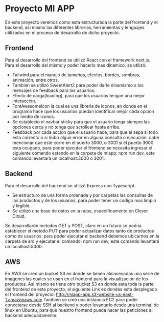 # Proyecto MI APP
En este proyecto veremos como esta estructurada la parte del frontend y el backend, asi mismo las diferentes librerias, herramientas
y lenguajes utilizados en el proceso de desarrollo de dicho proyecto.

## Frontend
Para el desarrollo del frontend se utilizó React con el framework next.js.
Para el desarrollo del mismo y poder hacerlo mas dinamico, se utilizó:
  * Tailwind para el manejo de tamaños, efectos, bordes, sombras, animación, entre otros.
  * Tambien se utilizó SweetAlert2 para poder darle dinamismo a los mensajes de feedback para los usuarios.
  * Efecto de carga(loading), para que los usuarios tengan una mejor interacción.
  * FontAwesomeIcon la cual es una libreria de iconos, en donde en el programa hace que los usuarios puedan identificar mejor cada opcion por medio de iconos.
  * Se establecio el navbar sticky para que el usuario tenga siempre las opciones cerca y no tenga que scrollear hasta arriba.
  * Feedback por cada accion que el usuario hace, para que el sepa si todo esta correcto o si hubo algun error en alguna consulta o ejecución.
cabe mencionar que este corre en el puerto 3000, o 3001 si el puerto 3000 esta ocupado, para poder ejecutar el frontend se necesita
ingresar el siguiente comando estando en la carpeta de miapp: npm run dev, este comando levantará un localhost:3000 o 3001.

## Backend
Para el desarrollo del backend se utilizó Express con Typescript.
  * Se estructuro de una forma ordenada y por carpetas las consultas de los productos y de los usuarios, para poder tener un codigo mas limpio y legible.
  * Se utilizó una base de datos en la nube, especificamente en Clever Cloud.

Se desarrollarón metodos GET y POST, claro en un futuro se podria establecer el metodo PUT para poder actualizar datos tanto de productos como de usuarios. 
para poder ejecutar el backend debemos ubicarnos en la carpeta de src y ejecutar el comando: npm run dev, este comando levantará un localhost:5000.

## AWS
En AWS se creó un bucket S3 en donde se tienen almacenadas una serie de imagenes las cuales se usan en el frontend para la visualizacion de los productos.
Asi mismo se tiene otro bucket S3 en donde esta toda la parte del frontend de este proyecto, el siguiente Link es dondes esta desplegado 
el frontend del proyecto: http://miapp-app.s3-website-us-east-1.amazonaws.com
Tambien se creó una instancia EC2 para poder conectarse desde SSH al backend y poder levantarlo desde una terminal de linux en Ubuntu,
para que nuestro frontend pueda hacer las peticiones al backend adecuadamente.
